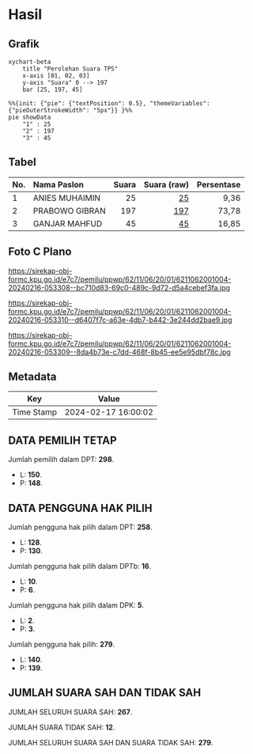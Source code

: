 # Hasil

## Grafik

```mermaid
xychart-beta
    title "Perolehan Suara TPS"
    x-axis [01, 02, 03]
    y-axis "Suara" 0 --> 197
    bar [25, 197, 45]
```

```mermaid
%%{init: {"pie": {"textPosition": 0.5}, "themeVariables": {"pieOuterStrokeWidth": "5px"}} }%%
pie showData
    "1" : 25
    "2" : 197
    "3" : 45
```

## Tabel

| No. | Nama Paslon    | Suara | Suara (raw) | Persentase |
|:--- |:-------------- | -----:| -----------:| ----------:|
| 1   | ANIES MUHAIMIN | 25    | [25][p-1]   | 9,36       |
| 2   | PRABOWO GIBRAN | 197   | [197][p-2]  | 73,78      |
| 3   | GANJAR MAHFUD  | 45    | [45][p-3]   | 16,85      |


[p-1]: https://github.com/gigit-pemilu/pemilu-2024-62-kalimantan-tengah/blob/main/pilpres/hitung-suara/sub/62-kalimantan-tengah/sub/11-pulang-pisau/sub/06-maliku/sub/2001-tahai-jaya/sub/004-tps/sub/paslon-1.txt
[p-2]: https://github.com/gigit-pemilu/pemilu-2024-62-kalimantan-tengah/blob/main/pilpres/hitung-suara/sub/62-kalimantan-tengah/sub/11-pulang-pisau/sub/06-maliku/sub/2001-tahai-jaya/sub/004-tps/sub/paslon-2.txt
[p-3]: https://github.com/gigit-pemilu/pemilu-2024-62-kalimantan-tengah/blob/main/pilpres/hitung-suara/sub/62-kalimantan-tengah/sub/11-pulang-pisau/sub/06-maliku/sub/2001-tahai-jaya/sub/004-tps/sub/paslon-3.txt

## Foto C Plano

https://sirekap-obj-formc.kpu.go.id/e7c7/pemilu/ppwp/62/11/06/20/01/6211062001004-20240216-053308--bc710d83-69c0-489c-9d72-d5a4cebef3fa.jpg

https://sirekap-obj-formc.kpu.go.id/e7c7/pemilu/ppwp/62/11/06/20/01/6211062001004-20240216-053310--d6407f7c-a63e-4db7-b442-3e244dd2bae9.jpg

https://sirekap-obj-formc.kpu.go.id/e7c7/pemilu/ppwp/62/11/06/20/01/6211062001004-20240216-053309--8da4b73e-c7dd-468f-8b45-ee5e95dbf78c.jpg


## Metadata

| Key        | Value               |
| ---------- | ------------------- |
| Time Stamp | 2024-02-17 16:00:02 |


## DATA PEMILIH TETAP

Jumlah pemilih dalam DPT: **298**.
 * L: **150**.
 * P: **148**.

## DATA PENGGUNA HAK PILIH

Jumlah pengguna hak pilih dalam DPT: **258**.
 * L: **128**.
 * P: **130**.

Jumlah pengguna hak pilih dalam DPTb: **16**.
 * L: **10**.
 * P: **6**.

Jumlah pengguna hak pilih dalam DPK: **5**.
 * L: **2**.
 * P: **3**.

Jumlah pengguna hak pilih: **279**.
 * L: **140**.
 * P: **139**.

## JUMLAH SUARA SAH DAN TIDAK SAH

JUMLAH SELURUH SUARA SAH: **267**.

JUMLAH SUARA TIDAK SAH: **12**.

JUMLAH SELURUH SUARA SAH DAN SUARA TIDAK SAH: **279**.



